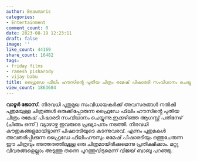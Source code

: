```yaml
---
author: Beaumaris
categories:
- Entertainment
comment_count: 0
date: 2023-08-19 12:23:11
draft: false
image: ''
like_count: 44169
share_count: 16482
tags:
- friday films
- ramesh pisharody
- vijay babu
title: ഫ്രൈഡേ ഫിലിം ഹൗസിൻ്റെ പുതിയ ചിത്രം രമേഷ് പിഷാരടി സംവിധാനം ചെയ്യുന്നു
view_count: 1863684
---
```


**വാഴൂർ ജോസ്.** നിരവധി പുതുമുഖ സംവിധായകർക്ക് അവസരങ്ങൾ നൽകി പുതുമയുള്ള ചിത്രങ്ങൾ ഒരുക്കിപ്പോരുന്ന ഫ്രൈഡേ ഫിലിം ഹൗസിൻ്റെ പുതിയ ചിത്രം രമേഷ് പിഷാരടി സംവിധാനം ചെയ്യുന്നു.ഇക്കഴിഞ്ഞ ആഗസ്റ്റ് പതിനേഴ് (ചിങ്ങം ഒന്ന് ) വ്യാഴാഴ്ച ഇവരുടെ പ്രഖ്യാപനം നടത്തി. നിരവധി കൗതുകങ്ങളുമായിട്ടാണ് പിഷാരടിയുടെ കടന്നുവരവ്. എന്നം പുതുമകൾ അവതരിപ്പിക്കുന്ന ഫ്രൈഡേ ഫിലിംഹൗസും രമേഷ് പിഷാരടിയും ഒത്തുചേരുന്ന ഈ ചിത്രവും അത്തരത്തിലുള്ള ഒരു ചിത്രമായിരിക്കുമെന്നു പ്രതിക്ഷിക്കാം. മറ്റു വിവരങ്ങളെല്ലാം അടുത്തു തന്നെ പുറത്തുവിടുമെന്ന് വിജയ് ബാബു പറഞ്ഞു.